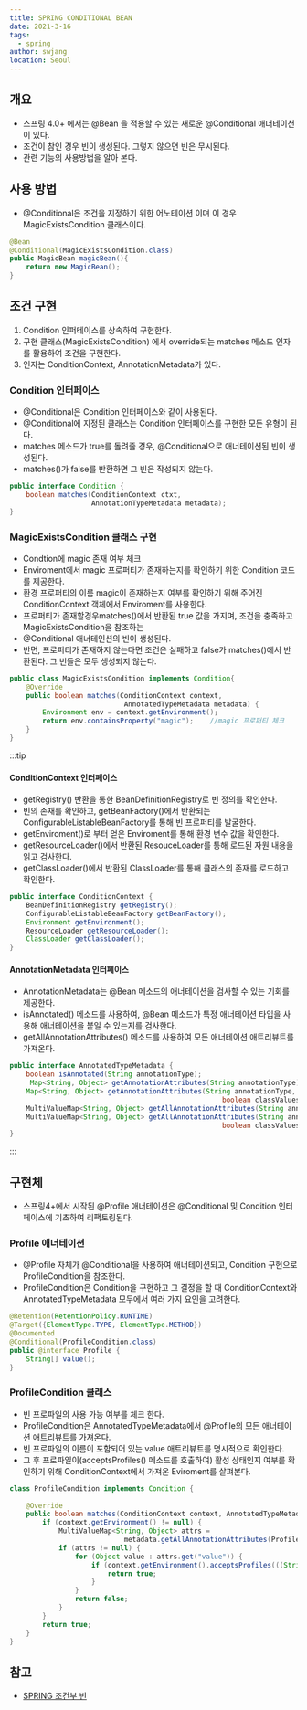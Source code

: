 ```yaml
---
title: SPRING CONDITIONAL BEAN
date: 2021-3-16
tags: 
  - spring
author: swjang
location: Seoul  
---
```


## 개요
- 스프링 4.0+ 에서는 @Bean 을 적용할 수 있는 새로운 @Conditional 애너테이션이 있다.
- 조건이 참인 경우 빈이 생성된다. 그렇지 않으면 빈은 무시된다.
- 관련 기능의 사용방법을 알아 본다.

## 사용 방법
- @Conditional은 조건을 지정하기 위한 어노테이션 이며 이 경우 MagicExistsCondition 클래스이다.
```java
@Bean
@Conditional(MagicExistsCondition.class)
public MagicBean magicBean(){
    return new MagicBean();
}
```

## 조건 구현
1. Condition 인퍼테이스를 상속하여 구현한다.
2. 구현 클래스(MagicExistsCondition) 에서 override되는 matches 메소드 인자를 활용하여 조건을 구현한다.
3. 인자는 ConditionContext, AnnotationMetadata가 있다.

### Condition 인터페이스
- @Conditional은 Condition 인터페이스와 같이 사용된다. 
- @Conditional에 지정된 클래스는 Condition 인터페이스를 구현한 모든 유형이 된다.
- matches 메소드가 true를 돌려줄 경우, @Conditional으로 애너테이션된 빈이 생성된다.
- matches()가 false를 반환하면 그 빈은 작성되지 않는다.
```java
public interface Condition {
    boolean matches(ConditionContext ctxt,
                    AnnotationTypeMetadata metadata);
}
```

### MagicExistsCondition 클래스 구현
- Condtion에 magic 존재 여부 체크 
- Enviroment에서 magic 프로퍼티가 존재하는지를 확인하기 위한 Condition 코드를 제공한다.
- 환경 프로퍼티의 이름 magic이 존재하는지 여부를 확인하기 위해 주어진 ConditionContext 객체에서 Enviroment를 사용한다.
- 프로퍼티가 존재할경우matches()에서 반환된 true 값을 가지며, 조건을 충족하고 MagicExistsCondition을 참조하는 
- @Conditional 애너테인션의 빈이 생성된다.
- 반면, 프로퍼티가 존재하지 않는다면 조건은 실패하고 false가 matches()에서 반환된다. 그 빈들은 모두 생성되지 않는다.
```java
public class MagicExistsCondition implements Condition{
    @Override
    public boolean matches(ConditionContext context, 
                            AnnotatedTypeMetadata metadata) {
        Environment env = context.getEnvironment();
        return env.containsProperty("magic");    //magic 프로퍼티 체크
    }
}
```

:::tip

#### ConditionContext 인터페이스 
- getRegistry() 반환을 통한 BeanDefinitionRegistry로 빈 정의를 확인한다.
- 빈의 존재를 확인하고, getBeanFactory()에서 반환되는 ConfigurableListableBeanFactory를 통해 빈 프로퍼티를 발굴한다.
- getEnviroment()로 부터 얻은 Enviroment를 통해 환경 변수 값을 확인한다.
- getResourceLoader()에서 반환된 ResouceLoader를 통해 로드된 자원 내용을 읽고 검사한다.
- getClassLoader()에서 반환된 ClassLoader를 통해 클래스의 존재를 로드하고 확인한다. 

```java
public interface ConditionContext {
    BeanDefinitionRegistry getRegistry();
    ConfigurableListableBeanFactory getBeanFactory();
    Environment getEnvironment();
    ResourceLoader getResourceLoader();
    ClassLoader getClassLoader();
}
```

#### AnnotationMetadata 인터페이스
- AnnotationMetadata는 @Bean 메소드의 애너테이션을 검사할 수 있는 기회를 제공한다. 
- isAnnotated() 메소드를 사용하여, @Bean 메소드가 특정 애너테이션 타입을 사용해 애너테이션을 붙일 수 있는지를 검사한다.
- getAllAnnotationAttributes() 메소드를 사용하여 모든 애너테이션 애트리뷰트를 가져온다.
```java
public interface AnnotatedTypeMetadata {
    boolean isAnnotated(String annotationType);
     Map<String, Object> getAnnotationAttributes(String annotationType);
    Map<String, Object> getAnnotationAttributes(String annotationType, 
                                                    boolean classValuesAsString);
    MultiValueMap<String, Object> getAllAnnotationAttributes(String annotationType);
    MultiValueMap<String, Object> getAllAnnotationAttributes(String annotationType,
                                                    boolean classValuesAsString);
}
```
:::

## 구현체
- 스프링4+에서 시작된 @Profile 애너테이션은 @Conditional 및 Condition 인터페이스에 기초하여 리팩토링된다. 

### Profile 애너테이션
- @Profile 자체가 @Conditional을 사용하여 애너테이션되고, Condition 구현으로 ProfileCondition을 참조한다.
- ProfileCondition은 Condition을 구현하고 그 결정을 할 때 ConditionContext와 AnnotatedTypeMetadata 모두에서 여러 가지 요인을 고려한다.
```java
@Retention(RetentionPolicy.RUNTIME)
@Target({ElementType.TYPE, ElementType.METHOD})
@Documented
@Conditional(ProfileCondition.class)
public @interface Profile {
    String[] value();
}
```

### ProfileCondition 클래스
- 빈 프로파일의 사용 가능 여부를 체크 한다.
- ProfileCondition은 AnnotatedTypeMetadata에서 @Profile의 모든 애너테이션 애트리뷰트를 가져온다.
- 빈 프로파일의 이름이 포함되어 있는 value 애트리뷰트를 명시적으로 확인한다.
- 그 후 프로파일이(acceptsProfiles() 메소드를 호출하여) 활성 상태인지 여부를 확인하기 위해 ConditionContext에서 가져온 Eviroment를 살펴본다.
```java
class ProfileCondition implements Condition {
 
    @Override
    public boolean matches(ConditionContext context, AnnotatedTypeMetadata metadata) {
        if (context.getEnvironment() != null) {
            MultiValueMap<String, Object> attrs = 
                            metadata.getAllAnnotationAttributes(Profile.class.getName());
            if (attrs != null) {
                for (Object value : attrs.get("value")) {
                    if (context.getEnvironment().acceptsProfiles(((String[]) value))) {
                        return true;
                    }
                }
                return false;
            }
        }
        return true;
    }
}
```

## 참고 
- [SPRING 조건부 빈](https://m.blog.naver.com/PostView.nhn?blogId=kimnx9006&logNo=220604974239&proxyReferer=https:%2F%2Fwww.google.com%2F)


